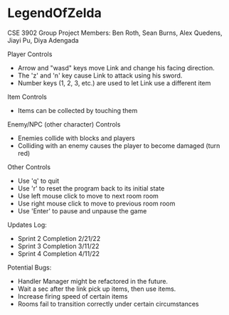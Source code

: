 # LegendOfZelda

CSE 3902 Group Project
Members: Ben Roth, Sean Burns, Alex Quedens, Jiayi Pu, Diya Adengada


Player Controls
- Arrow and "wasd" keys move Link and change his facing direction.
- The 'z' and 'n' key cause Link to attack using his sword.
- Number keys (1, 2, 3, etc.) are used to let Link use a different item

Item Controls
- Items can be collected by touching them

Enemy/NPC (other character) Controls
- Enemies collide with blocks and players
- Colliding with an enemy causes the player to become damaged (turn red)

Other Controls
- Use 'q' to quit 
- Use 'r' to reset the program back to its initial state
- Use left mouse click to move to next room room
- Use right mouse click to move to previous room room
- Use 'Enter' to pause and unpause the game


Updates Log:
- Sprint 2 Completion 2/21/22
- Sprint 3 Completion 3/11/22
- Sprint 4 Completion 4/11/22

Potential Bugs:
- Handler Manager might be refactored in the future.
- Wait a sec after the link pick up items, then use items.
- Increase firing speed of certain items
- Rooms fail to transition correctly under certain circumstances
